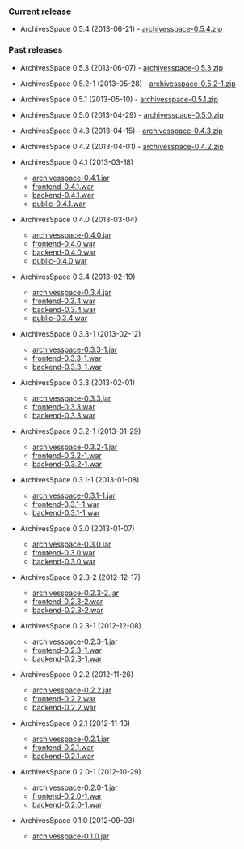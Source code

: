 ### Current release

* ArchivesSpace 0.5.4 (2013-06-21) - [archivesspace-0.5.4.zip](https://s3.amazonaws.com/archivesspace/public-files/archivesspace.v0.5.4.zip)

### Past releases

* ArchivesSpace 0.5.3 (2013-06-07) - [archivesspace-0.5.3.zip](https://s3.amazonaws.com/archivesspace/public-files/archivesspace.v0.5.3.zip)

* ArchivesSpace 0.5.2-1 (2013-05-28) - [archivesspace-0.5.2-1.zip](https://s3.amazonaws.com/archivesspace/public-files/archivesspace.v0.5.2-1.zip)


* ArchivesSpace 0.5.1 (2013-05-10) - [archivesspace-0.5.1.zip](https://s3.amazonaws.com/archivesspace/public-files/archivesspace.v0.5.1.zip)

* ArchivesSpace 0.5.0 (2013-04-29) - [archivesspace-0.5.0.zip](https://s3.amazonaws.com/archivesspace/public-files/archivesspace.v0.5.0.zip)

* ArchivesSpace 0.4.3 (2013-04-15) - [archivesspace-0.4.3.zip](https://s3.amazonaws.com/archivesspace/public-files/archivesspace.v0.4.3.zip)

* ArchivesSpace 0.4.2 (2013-04-01) - [archivesspace-0.4.2.zip](https://s3.amazonaws.com/archivesspace/public-files/archivesspace.v0.4.2.zip)

* ArchivesSpace 0.4.1 (2013-03-18)
    * [archivesspace-0.4.1.jar](https://s3.amazonaws.com/archivesspace/public-files/archivesspace.v0.4.1.jar)
    * [frontend-0.4.1.war](https://s3.amazonaws.com/archivesspace/public-files/frontend.v0.4.1.war)
    * [backend-0.4.1.war](https://s3.amazonaws.com/archivesspace/public-files/backend.v0.4.1.war)
    * [public-0.4.1.war](https://s3.amazonaws.com/archivesspace/public-files/public.v0.4.1.war)

* ArchivesSpace 0.4.0 (2013-03-04)
    * [archivesspace-0.4.0.jar](https://s3.amazonaws.com/archivesspace/public-files/archivesspace.v0.4.0.jar)
    * [frontend-0.4.0.war](https://s3.amazonaws.com/archivesspace/public-files/frontend.v0.4.0.war)
    * [backend-0.4.0.war](https://s3.amazonaws.com/archivesspace/public-files/backend.v0.4.0.war)
    * [public-0.4.0.war](https://s3.amazonaws.com/archivesspace/public-files/public.v0.4.0.war)

* ArchivesSpace 0.3.4 (2013-02-19)
    * [archivesspace-0.3.4.jar](https://s3.amazonaws.com/archivesspace/public-files/archivesspace.v0.3.4.jar)
    * [frontend-0.3.4.war](https://s3.amazonaws.com/archivesspace/public-files/frontend.v0.3.4.war)
    * [backend-0.3.4.war](https://s3.amazonaws.com/archivesspace/public-files/backend.v0.3.4.war)
    * [public-0.3.4.war](https://s3.amazonaws.com/archivesspace/public-files/public.v0.3.4.war)

* ArchivesSpace 0.3.3-1 (2013-02-12)
    * [archivesspace-0.3.3-1.jar](https://s3.amazonaws.com/archivesspace/public-files/archivesspace.v0.3.3-1.jar)
    * [frontend-0.3.3-1.war](https://s3.amazonaws.com/archivesspace/public-files/frontend.v0.3.3-1.war)
    * [backend-0.3.3-1.war](https://s3.amazonaws.com/archivesspace/public-files/backend.v0.3.3-1.war)
* ArchivesSpace 0.3.3 (2013-02-01)
    * [archivesspace-0.3.3.jar](https://s3.amazonaws.com/archivesspace/public-files/archivesspace.v0.3.3.jar)
    * [frontend-0.3.3.war](https://s3.amazonaws.com/archivesspace/public-files/frontend.v0.3.3.war)
    * [backend-0.3.3.war](https://s3.amazonaws.com/archivesspace/public-files/backend.v0.3.3.war)
* ArchivesSpace 0.3.2-1 (2013-01-29)
    * [archivesspace-0.3.2-1.jar](https://s3.amazonaws.com/archivesspace/public-files/archivesspace.v0.3.2-1.jar)
    * [frontend-0.3.2-1.war](https://s3.amazonaws.com/archivesspace/public-files/frontend.v0.3.2-1.war)
    * [backend-0.3.2-1.war](https://s3.amazonaws.com/archivesspace/public-files/backend.v0.3.2-1.war)
* ArchivesSpace 0.3.1-1 (2013-01-08)
    * [archivesspace-0.3.1-1.jar](https://s3.amazonaws.com/archivesspace/public-files/archivesspace.v0.3.1-1.jar)
    * [frontend-0.3.1-1.war](https://s3.amazonaws.com/archivesspace/public-files/frontend.v0.3.1-1.war)
    * [backend-0.3.1-1.war](https://s3.amazonaws.com/archivesspace/public-files/backend.v0.3.1-1.war)
* ArchivesSpace 0.3.0 (2013-01-07)
    * [archivesspace-0.3.0.jar](https://s3.amazonaws.com/archivesspace/public-files/archivesspace.v0.3.0.jar)
    * [frontend-0.3.0.war](https://s3.amazonaws.com/archivesspace/public-files/frontend.v0.3.0.war)
    * [backend-0.3.0.war](https://s3.amazonaws.com/archivesspace/public-files/backend.v0.3.0.war)
* ArchivesSpace 0.2.3-2 (2012-12-17)
    * [archivesspace-0.2.3-2.jar](https://s3.amazonaws.com/archivesspace/public-files/archivesspace.v0.2.3-2.jar)
    * [frontend-0.2.3-2.war](https://s3.amazonaws.com/archivesspace/public-files/frontend.v0.2.3-2.war)
    * [backend-0.2.3-2.war](https://s3.amazonaws.com/archivesspace/public-files/backend.v0.2.3-2.war)
* ArchivesSpace 0.2.3-1 (2012-12-08)
    * [archivesspace-0.2.3-1.jar](https://s3.amazonaws.com/archivesspace/public-files/archivesspace.v0.2.3-1.jar)
    * [frontend-0.2.3-1.war](https://s3.amazonaws.com/archivesspace/public-files/frontend.v0.2.3-1.war)
    * [backend-0.2.3-1.war](https://s3.amazonaws.com/archivesspace/public-files/backend.v0.2.3-1.war)
* ArchivesSpace 0.2.2 (2012-11-26)
    * [archivesspace-0.2.2.jar](https://s3.amazonaws.com/archivesspace/public-files/archivesspace.v0.2.2.jar)
    * [frontend-0.2.2.war](https://s3.amazonaws.com/archivesspace/public-files/frontend.v0.2.2.war)
    * [backend-0.2.2.war](https://s3.amazonaws.com/archivesspace/public-files/backend.v0.2.2.war)
* ArchivesSpace 0.2.1 (2012-11-13)
    * [archivesspace-0.2.1.jar](https://s3.amazonaws.com/archivesspace/public-files/archivesspace.v0.2.1.jar)
    * [frontend-0.2.1.war](https://s3.amazonaws.com/archivesspace/public-files/frontend.v0.2.1.war)
    * [backend-0.2.1.war](https://s3.amazonaws.com/archivesspace/public-files/backend.v0.2.1.war)
* ArchivesSpace 0.2.0-1 (2012-10-29)
    * [archivesspace-0.2.0-1.jar](https://s3.amazonaws.com/archivesspace/public-files/archivesspace.v0.2.0-1.jar)
    * [frontend-0.2.0-1.war](https://s3.amazonaws.com/archivesspace/public-files/frontend.v0.2.0-1.war)
    * [backend-0.2.0-1.war](https://s3.amazonaws.com/archivesspace/public-files/backend.v0.2.0-1.war)
* ArchivesSpace 0.1.0 (2012-09-03)
    * [archivesspace-0.1.0.jar](https://github.com/downloads/archivesspace/archivesspace/archivesspace-0.1.0.jar)